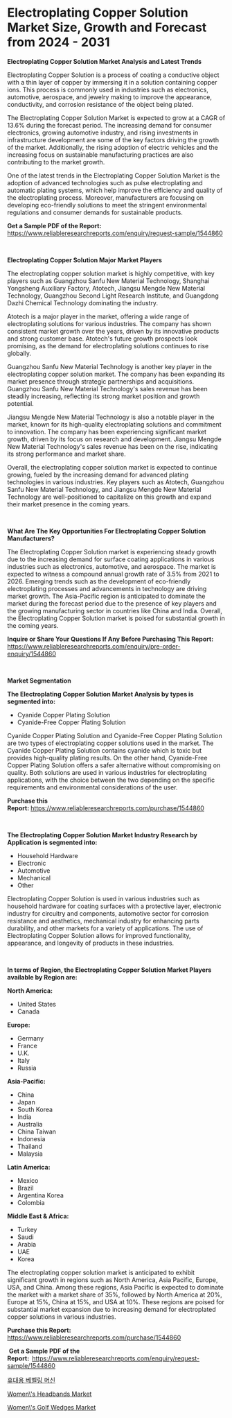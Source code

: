 <p><h1>Electroplating Copper Solution Market Size, Growth and Forecast from 2024 - 2031</h1></p><p><strong>Electroplating Copper Solution Market Analysis and Latest Trends</strong></p>
<p><p>Electroplating Copper Solution is a process of coating a conductive object with a thin layer of copper by immersing it in a solution containing copper ions. This process is commonly used in industries such as electronics, automotive, aerospace, and jewelry making to improve the appearance, conductivity, and corrosion resistance of the object being plated.</p><p>The Electroplating Copper Solution Market is expected to grow at a CAGR of 13.6% during the forecast period. The increasing demand for consumer electronics, growing automotive industry, and rising investments in infrastructure development are some of the key factors driving the growth of the market. Additionally, the rising adoption of electric vehicles and the increasing focus on sustainable manufacturing practices are also contributing to the market growth.</p><p>One of the latest trends in the Electroplating Copper Solution Market is the adoption of advanced technologies such as pulse electroplating and automatic plating systems, which help improve the efficiency and quality of the electroplating process. Moreover, manufacturers are focusing on developing eco-friendly solutions to meet the stringent environmental regulations and consumer demands for sustainable products.</p></p>
<p><strong>Get a Sample PDF of the Report:&nbsp;</strong> <a href="https://www.reliableresearchreports.com/enquiry/request-sample/1544860">https://www.reliableresearchreports.com/enquiry/request-sample/1544860</a></p>
<p>&nbsp;</p>
<p><strong>Electroplating Copper Solution Major Market Players</strong></p>
<p><p>The electroplating copper solution market is highly competitive, with key players such as Guangzhou Sanfu New Material Technology, Shanghai Yongsheng Auxiliary Factory, Atotech, Jiangsu Mengde New Material Technology, Guangzhou Second Light Research Institute, and Guangdong Dazhi Chemical Technology dominating the industry.</p><p>Atotech is a major player in the market, offering a wide range of electroplating solutions for various industries. The company has shown consistent market growth over the years, driven by its innovative products and strong customer base. Atotech's future growth prospects look promising, as the demand for electroplating solutions continues to rise globally.</p><p>Guangzhou Sanfu New Material Technology is another key player in the electroplating copper solution market. The company has been expanding its market presence through strategic partnerships and acquisitions. Guangzhou Sanfu New Material Technology's sales revenue has been steadily increasing, reflecting its strong market position and growth potential.</p><p>Jiangsu Mengde New Material Technology is also a notable player in the market, known for its high-quality electroplating solutions and commitment to innovation. The company has been experiencing significant market growth, driven by its focus on research and development. Jiangsu Mengde New Material Technology's sales revenue has been on the rise, indicating its strong performance and market share.</p><p>Overall, the electroplating copper solution market is expected to continue growing, fueled by the increasing demand for advanced plating technologies in various industries. Key players such as Atotech, Guangzhou Sanfu New Material Technology, and Jiangsu Mengde New Material Technology are well-positioned to capitalize on this growth and expand their market presence in the coming years.</p></p>
<p>&nbsp;</p>
<p><strong>What Are The Key Opportunities For Electroplating Copper Solution Manufacturers?</strong></p>
<p><p>The Electroplating Copper Solution market is experiencing steady growth due to the increasing demand for surface coating applications in various industries such as electronics, automotive, and aerospace. The market is expected to witness a compound annual growth rate of 3.5% from 2021 to 2026. Emerging trends such as the development of eco-friendly electroplating processes and advancements in technology are driving market growth. The Asia-Pacific region is anticipated to dominate the market during the forecast period due to the presence of key players and the growing manufacturing sector in countries like China and India. Overall, the Electroplating Copper Solution market is poised for substantial growth in the coming years.</p></p>
<p><strong>Inquire or Share Your Questions If Any Before Purchasing This Report:</strong> <a href="https://www.reliableresearchreports.com/enquiry/pre-order-enquiry/1544860">https://www.reliableresearchreports.com/enquiry/pre-order-enquiry/1544860</a></p>
<p>&nbsp;</p>
<p><strong>Market Segmentation</strong></p>
<p><strong>The Electroplating Copper Solution Market Analysis by types is segmented into:</strong></p>
<p><ul><li>Cyanide Copper Plating Solution</li><li>Cyanide-Free Copper Plating Solution</li></ul></p>
<p><p>Cyanide Copper Plating Solution and Cyanide-Free Copper Plating Solution are two types of electroplating copper solutions used in the market. The Cyanide Copper Plating Solution contains cyanide which is toxic but provides high-quality plating results. On the other hand, Cyanide-Free Copper Plating Solution offers a safer alternative without compromising on quality. Both solutions are used in various industries for electroplating applications, with the choice between the two depending on the specific requirements and environmental considerations of the user.</p></p>
<p><strong>Purchase this Report:&nbsp;</strong><a href="https://www.reliableresearchreports.com/purchase/1544860">https://www.reliableresearchreports.com/purchase/1544860</a></p>
<p>&nbsp;</p>
<p><strong>The Electroplating Copper Solution Market Industry Research by Application is segmented into:</strong></p>
<p><ul><li>Household Hardware</li><li>Electronic</li><li>Automotive</li><li>Mechanical</li><li>Other</li></ul></p>
<p><p>Electroplating Copper Solution is used in various industries such as household hardware for coating surfaces with a protective layer, electronic industry for circuitry and components, automotive sector for corrosion resistance and aesthetics, mechanical industry for enhancing parts durability, and other markets for a variety of applications. The use of Electroplating Copper Solution allows for improved functionality, appearance, and longevity of products in these industries.</p></p>
<p>&nbsp;</p>
<p><strong>In terms of Region, the Electroplating Copper Solution Market Players available by Region are:</strong></p>
<p>
    <p> <strong> North America: </strong>
        <ul>
            <li>United States</li>
            <li>Canada</li>
        </ul>
        </p> 
    <p> <strong> Europe: </strong>
        <ul>
            <li>Germany</li>
            <li>France</li>
            <li>U.K.</li>
            <li>Italy</li>
            <li>Russia</li>
        </ul>
        </p> 
    <p> <strong> Asia-Pacific: </strong>
        <ul>
            <li>China</li>
            <li>Japan</li>
            <li>South Korea</li>
            <li>India</li>
            <li>Australia</li>
            <li>China Taiwan</li>
            <li>Indonesia</li>
            <li>Thailand</li>
            <li>Malaysia</li>
        </ul>
        </p> 
    <p> <strong> Latin America: </strong>
        <ul>
            <li>Mexico</li>
            <li>Brazil</li>
            <li>Argentina Korea</li>
            <li>Colombia</li>
        </ul>
        </p> 
    <p> <strong> Middle East & Africa: </strong>
        <ul>
            <li>Turkey</li>
            <li>Saudi</li>
            <li>Arabia</li>
            <li>UAE</li>
            <li>Korea</li>
        </ul>
    </p>
    </p>
<p><p>The electroplating copper solution market is anticipated to exhibit significant growth in regions such as North America, Asia Pacific, Europe, USA, and China. Among these regions, Asia Pacific is expected to dominate the market with a market share of 35%, followed by North America at 20%, Europe at 15%, China at 15%, and USA at 10%. These regions are poised for substantial market expansion due to increasing demand for electroplated copper solutions in various industries.</p></p>
<p><strong>Purchase this Report: </strong><a href="https://www.reliableresearchreports.com/purchase/1544860">https://www.reliableresearchreports.com/purchase/1544860</a></p>
<p>&nbsp;<strong>Get a Sample PDF of the Report:&nbsp;&nbsp;</strong><a href="https://www.reliableresearchreports.com/enquiry/request-sample/1544860">https://www.reliableresearchreports.com/enquiry/request-sample/1544860</a></p>
<p><strong></strong></p>
<p><p><a href="https://medium.com/@conradkirrlin76575/%ED%9C%B4%EB%8C%80%EC%9A%A9-%EB%B2%A0%EB%B2%A8%EB%A7%81-%EA%B8%B0%EA%B3%84-%EC%8B%9C%EC%9E%A5%EC%9D%80-%EC%8B%9C%EC%9E%A5-%EC%A0%90%EC%9C%A0%EC%9C%A8-%EA%B7%9C%EB%AA%A8-%EB%B0%8F-2031%EB%85%84%EA%B9%8C%EC%A7%80%EC%9D%98-%EC%98%88%EC%83%81-%EC%98%88%EC%B8%A1%EC%97%90-%EC%B4%88%EC%A0%90%EC%9D%84-%EB%A7%9E%EC%B6%94%EA%B3%A0-%EC%9E%88%EC%8A%B5%EB%8B%88%EB%8B%A4-f2f28758194b">휴대용 베벨링 머신</a></p><p><a href="https://view.publitas.com/reportprime-1/women-s-headbands-market-offers-provide-insightful-data-for-the-time-period-from-2023-to-2030-and-also-provide-analysis-based-on-application-type-and-region/">Women\'s Headbands Market</a></p><p><a href="https://view.publitas.com/reportprime-1/women-s-golf-wedges-market-offers-provide-insightful-data-for-the-time-period-from-2023-to-2030-and-also-provide-analysis-based-on-application-type-and-region/">Women\'s Golf Wedges Market</a></p></p>